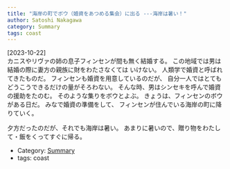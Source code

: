```yaml
---
title: "海岸の町でボウ（婚資をあつめる集会）に出る ---海岸は暑い！"
author: Satoshi Nakagawa
category: Summary
tags: coast
---
```


[2023-10-22]  
 カニスやリヴァの姉の息子フィンセンが間も無く結婚する。
この地域では男は結婚の際に妻方の親族に財をわたさなくては
いけない。
人類学で婚資と呼ばれてきたものだ。
フィンセンも婚資を用意しているのだが、
自分一人ではとてもどうこうできるだけの量がそろわない。
そんな時、男はシンセキを呼んで婚資の援助をたのむ。
そのような集りをボウとよぶ。
きょうは、フィンセンのボウがある日だ。
みなで婚資の準備をして、
フィンセンが住んでいる海岸の町に降りていく。

 夕方だったのだが、それでも海岸は暑い。
あまりに暑いので、贈り物をわたして・飯をくってすぐに帰る。

- Category: [Summary](categories.html#Summary)
- tags: coast
